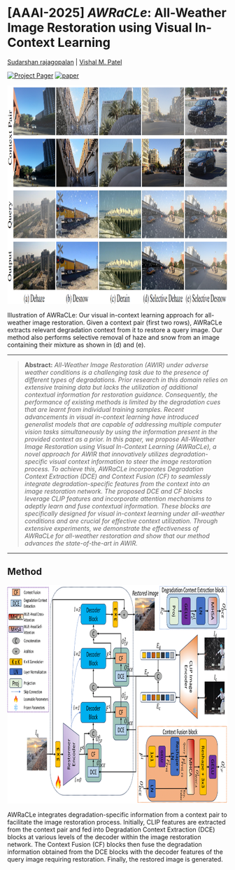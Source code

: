 # [AAAI-2025] *AWRaCLe*: All-Weather Image Restoration using Visual In-Context Learning 

[Sudarshan rajagopalan](https://sudraj2002.github.io/) | [Vishal M. Patel](https://scholar.google.com/citations?user=AkEXTbIAAAAJ&hl=en)

[![Project Pager](https://img.shields.io/badge/Project-Page-blue)](https://sudraj2002.github.io/awraclepage/) [![paper](https://img.shields.io/badge/arXiv-Paper-<COLOR>.svg)](https://arxiv.org/abs/2409.00263)

<img src="./assets/intro.png" alt="" style="border:0; height:500px; width:1500px;">
<div class="content has-text-justified">
<p>
Illustration of AWRaCLe: Our visual in-context learning approach for all-weather image restoration. Given a context pair (first two rows), AWRaCLe extracts 
relevant degradation context from it to restore a query image. Our method also performs selective removal of haze and snow from an image containing their mixture as shown in (d) and (e).
</p>
</div>
                        
<hr />

> **Abstract:** *All-Weather Image Restoration (AWIR) under adverse weather conditions is a challenging task due to the presence of different types of degradations. Prior research in this domain relies on extensive training data but lacks the utilization of additional contextual information for restoration guidance. Consequently, the performance of existing methods is limited by the degradation cues that are learnt from individual training samples. Recent advancements in visual in-context learning have introduced generalist models that are capable of addressing multiple computer vision tasks simultaneously by using the information present in the provided context as a prior. In this paper, we propose All-Weather Image Restoration using Visual In-Context Learning (AWRaCLe), a novel approach for AWIR that innovatively utilizes degradation-specific visual context information to steer the image restoration process. To achieve this, AWRaCLe incorporates Degradation Context Extraction (DCE) and Context Fusion (CF) to seamlessly integrate degradation-specific features from the context into an image restoration network. The proposed DCE and CF blocks leverage CLIP features and incorporate attention mechanisms to adeptly learn and fuse contextual information. These blocks are specifically designed for visual in-context learning under all-weather conditions and are crucial for effective context utilization. Through extensive experiments, we demonstrate the effectiveness of AWRaCLe for all-weather restoration and show that our method advances the state-of-the-art in AWIR.* 
<hr />

## Method

<img src="./assets/block.png" alt="" border=0 height=500 width=1500></img>
<p>
AWRaCLe integrates degradation-specific information from a context pair to facilitate the image restoration process. 
Initially, CLIP features are extracted from the context pair and fed into Degradation Context Extraction (DCE) blocks at various levels of the decoder within the image restoration network. 
The Context Fusion (CF) blocks then fuse the degradation information obtained from the DCE blocks with the decoder features of the query image requiring restoration. Finally, the restored image is generated.
</p>


